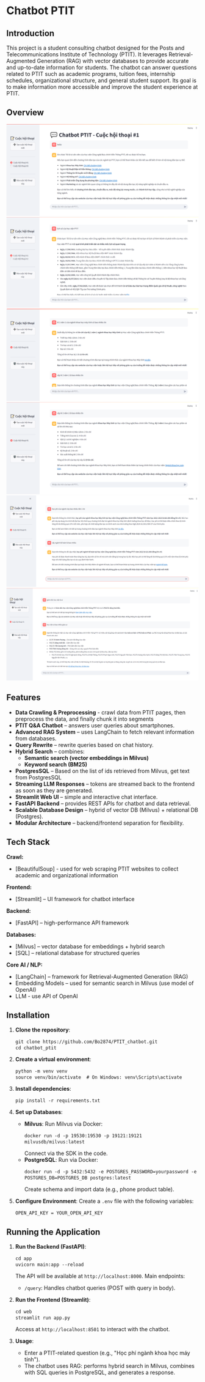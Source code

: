 # Chatbot PTIT

## Introduction

This project is a student consulting chatbot designed for the Posts and Telecommunications Institute of Technology (PTIT). It leverages Retrieval-Augmented Generation (RAG) with vector databases to provide accurate and up-to-date information for students. The chatbot can answer questions related to PTIT such as academic programs, tuition fees, internship schedules, organizational structure, and general student support. Its goal is to make information more accessible and improve the student experience at PTIT.

## Overview
![Image 1](images/image1.png)
![Image 2](images/image2.png)
![Image 3](images/image3.png)
![Image 4](images/image4.png)
![Image 5](images/image5.png)
![Image 6](images/image6.png)

## Features
- **Data Crawling & Preprocessing** - crawl data from PTIT pages, then preprocess the data, and finally chunk it into segments
- **PTIT Q&A Chatbot** – answers user queries about smartphones.  
- **Advanced RAG System** – uses LangChain to fetch relevant information from databases.  
- **Query Rewrite** – rewrite queries based on chat history.  
- **Hybrid Search** – combines:
  - **Semantic search (vector embeddings in Milvus)**  
  - **Keyword search (BM25)**  
- **PostgresSQL** – Based on the list of ids retrieved from Milvus, get text from PostgresSQL 
- **Streaming LLM Responses** – tokens are streamed back to the frontend as soon as they are generated.
- **Streamlit Web UI** – simple and interactive chat interface.  
- **FastAPI Backend** – provides REST APIs for chatbot and data retrieval.  
- **Scalable Database Design** – hybrid of vector DB (Milvus) + relational DB (Postgres).  
- **Modular Architecture** – backend/frontend separation for flexibility.  

## Tech Stack

**Crawl:**
- [BeautifulSoup] - used for web scraping PTIT websites to collect academic and organizational information

**Frontend:**  
- [Streamlit] – UI framework for chatbot interface  

**Backend:**  
- [FastAPI] – high-performance API framework  

**Databases:**  
- [Milvus] – vector database for embeddings + hybrid search  
- [SQL] – relational database for structured queries  

**Core AI / NLP:**  
- [LangChain] – framework for Retrieval-Augmented Generation (RAG)  
- Embedding Models – used for semantic search in Milvus (use model of OpenAI)
- LLM - use API of OpenAI

## Installation

1. **Clone the repository**:
   ```
   git clone https://github.com/Bo2874/PTIT_chatbot.git
   cd chatbot_ptit
   ```

2. **Create a virtual environment**:
   ```
   python -m venv venv
   source venv/bin/activate  # On Windows: venv\Scripts\activate
   ```

3. **Install dependencies**:
   ```
   pip install -r requirements.txt
   ```

4. **Set up Databases**:
   - **Milvus**: Run Milvus via Docker:
     ```
     docker run -d -p 19530:19530 -p 19121:19121 milvusdb/milvus:latest
     ```
     Connect via the SDK in the code.
   - **PostgreSQL**: Run via Docker:
     ```
     docker run -d -p 5432:5432 -e POSTGRES_PASSWORD=yourpassword -e POSTGRES_DB=POSTGRES_DB postgres:latest
     ```
     Create schema and import data (e.g., phone product table).

5. **Configure Environment**:
   Create a `.env` file with the following variables:
   ```
   OPEN_API_KEY = YOUR_OPEN_API_KEY
   ```

## Running the Application

1. **Run the Backend (FastAPI)**:
   ```
   cd app
   uvicorn main:app --reload
   ```
   The API will be available at `http://localhost:8000`. Main endpoints:
   - `/query`: Handles chatbot queries (POST with query in body).

2. **Run the Frontend (Streamlit)**:
   ```
   cd web
   streamlit run app.py
   ```
   Access at `http://localhost:8501` to interact with the chatbot.

3. **Usage**:
   - Enter a PTIT-related question (e.g., "Học phí ngành khoa học máy tính").
   - The chatbot uses RAG: performs hybrid search in Milvus, combines with SQL queries in PostgreSQL, and generates a response.